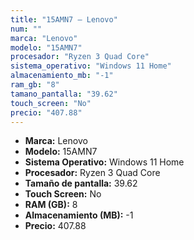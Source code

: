 ```yaml
---
title: "15AMN7 — Lenovo"
num: ""
marca: "Lenovo"
modelo: "15AMN7"
procesador: "Ryzen 3 Quad Core"
sistema_operativo: "Windows 11 Home"
almacenamiento_mb: "-1"
ram_gb: "8"
tamano_pantalla: "39.62"
touch_screen: "No"
precio: "407.88"
---
```

<ul>
<li><strong>Marca:</strong> Lenovo</li>
<li><strong>Modelo:</strong> 15AMN7</li>
<li><strong>Sistema Operativo:</strong> Windows 11 Home</li>
<li><strong>Procesador:</strong> Ryzen 3 Quad Core </li>
<li><strong>Tamaño de pantalla:</strong> 39.62</li>
<li><strong>Touch Screen:</strong> No</li>
<li><strong>RAM (GB):</strong> 8</li>
<li><strong>Almacenamiento (MB):</strong> -1</li>
<li><strong>Precio:</strong> 407.88</li>
</ul>